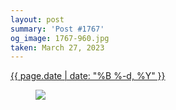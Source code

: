 ```yaml
---
layout: post
summary: 'Post #1767'
og_image: 1767-960.jpg
taken: March 27, 2023
---
```


<div class="post">
 <time>
  <a href="/1767">
   {{ page.date | date: "%B %-d, %Y" }}
  </a>
 </time>
 <a href="/1767">
  <figure data-taken="3/27/2023">
   <img sizes="(min-width: 700px) 50vw, calc(100vw - 2rem)" src="{{ site.assets_url }}/1767-480.jpg" srcset="{{ site.assets_url }}/1767-240.jpg 240w, {{ site.assets_url }}/1767-480.jpg 480w, {{ site.assets_url }}/1767-720.jpg 720w, {{ site.assets_url }}/1767-960.jpg 960w"/>
  </figure>
 </a>
</div>
